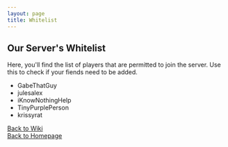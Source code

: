 ```yaml
---
layout: page
title: Whitelist
---
```

## Our Server's Whitelist
Here, you'll find the list of players that are permitted to join the server. Use this to check if your fiends need to be added.  

- GabeThatGuy
- julesalex
- iKnowNothingHelp
- TinyPurplePerson
- krissyrat

[Back to Wiki](/MinecraftServer/wiki)  
[Back to Homepage](/MinecraftServer)  
